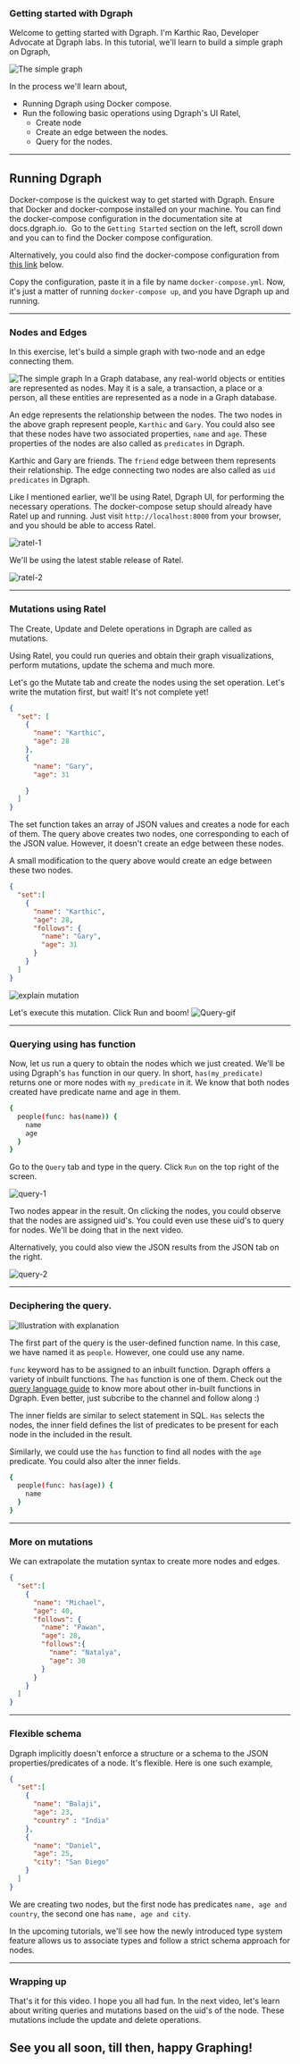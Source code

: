 ### Getting started with Dgraph

Welcome to getting started with Dgraph. I'm Karthic Rao,  Developer Advocate at Dgraph labs. In this tutorial, we'll learn to build a simple graph on Dgraph, 

![The simple graph](./images/gs-1.JPG)

In the process we'll learn about, 

- Running Dgraph using Docker compose. 
- Run the following basic operations using Dgraph's UI Ratel, 
  - Create node
  - Create an edge between the nodes.
  - Query for the nodes.
   
---

## Running Dgraph
Docker-compose is the quickest way to get started with Dgraph. Ensure that 
Docker and docker-compose installed on your machine. You can find the docker-compose 
configuration in the documentation site at docs.dgraph.io. 
Go to the `Getting Started` section on the left, scroll down and you can to 
find the Docker compose configuration. 

Alternatively, you could also find the docker-compose configuration from 
[this link](https://github.com/dgraph-io/dgraph/blob/master/wiki/content/get-started/index.md#docker-compose)  below.

Copy the configuration, paste it in a file by name `docker-compose.yml`.
 Now, it's just a matter of running `docker-compose up`, and you have 
 Dgraph up and running. 

---

### Nodes and Edges
In this exercise, let's build a simple graph with two-node and an edge connecting them.

![The simple graph](./images/gs-1.JPG)
In a Graph database, any real-world objects or entities are represented as nodes.
May it is a sale, a transaction, a place or a person, all these entities are 
represented as a node in a Graph database.

An edge represents the relationship between the nodes. The two nodes in the above graph represent 
people, `Karthic` and `Gary`. You could also see that these nodes have two 
associated properties, `name` and `age`. These properties of the nodes are 
also called as `predicates` in Dgraph. 

Karthic and Gary are friends. The `friend` edge between them represents their 
relationship.  The edge connecting two nodes are also called as `uid predicates` in Dgraph. 

Like I mentioned earlier, we'll be using Ratel, Dgraph UI, for performing the 
necessary operations. The docker-compose setup should already have Ratel up and 
running. Just visit `http://localhost:8000` from your browser, and you should be able to access Ratel. 


![ratel-1](./images/gs-2.png)

We'll be using the latest stable release of Ratel. 

![ratel-2](./images/gs-3.png)

---

### Mutations using Ratel
The Create, Update and Delete operations in Dgraph are called as mutations. 

Using Ratel, you could run queries and obtain their graph visualizations, 
perform mutations, update the schema and much more. 

Let's go the Mutate tab and create the nodes using the set operation. Let's 
write the mutation first, but wait! It's not complete yet! 


```json
{
  "set": [
    {
      "name": "Karthic",
      "age": 28
    },
    {
      "name": "Gary",
      "age": 31

    }
  ]
}
```

The set function takes an array of JSON values and creates a node for each of them. 
The query above creates two nodes, one corresponding to each of the JSON value. 
However, it doesn't create an edge between these nodes. 

A small modification to the query above would create an edge between these two nodes.   

```json
{
  "set":[
    {
      "name": "Karthic",
      "age": 28,
      "follows": {
        "name": "Gary",
        "age": 31
      }
    }
  ]
}
```

![explain mutation](./images/explain-mutation.JPG)

Let's execute this mutation. Click Run and boom! 
![Query-gif](./images/simple-mutation.gif)

---

### Querying using has function

Now, let us run a query to obtain the nodes which we just created. 
We'll be using Dgraph's `has` function in our query. 
In short, `has(my_predicate)` returns one or more nodes with `my_predicate` in it. 
We know that both nodes created have predicate name and age in them.

```sh
{
  people(func: has(name)) {
    name 
    age
  }
}
```

Go to the `Query` tab and type in the query.
Click `Run` on the top right of the screen. 

![query-1](./images/query-1.gif)

Two nodes appear in the result. On clicking the nodes, you could observe that 
the nodes are assigned uid's. You could even use these uid's to query for nodes. 
We'll be doing that in the next video. 


Alternatively, you could also view the JSON results from the JSON tab on the right. 


![query-2](./images/query-2.gif)

---

### Deciphering the query.

![Illustration with explanation](./images/explain-2.JPG)
 
The first part of the query is the user-defined function name. In this case, 
we have named it as `people`. However, one could use any name.  

`func` keyword has to be assigned to an inbuilt function. Dgraph offers a variety 
of inbuilt functions. The `has`  function is one of them.  Check out the 
[query language guide](https://docs.dgraph.io/query-language) to know more about 
other in-built functions in Dgraph. Even better, just subcribe to the channel and follow along :)

The inner fields are similar to select statement in SQL. `Has` selects the nodes, 
the inner field defines the list of predicates to be present for each node in the included in the result. 

Similarly, we could use the `has` function to find all nodes with the `age` 
predicate. You could also alter the inner fields. 

```sh
{
  people(func: has(age)) {
    name
  }
}
```

---

### More on mutations
We can extrapolate the mutation syntax to create more nodes and edges. 


```json
{
  "set":[
    {
      "name": "Michael",
      "age": 40,
      "follows": {
        "name": "Pawan",
        "age": 28,
        "follows":{
          "name": "Natalya",
          "age": 30
        }
      }
    }
  ]
}
```

---

### Flexible schema 
Dgraph implicitly doesn't enforce a structure or a schema to the JSON 
properties/predicates of a node. It's flexible. 
Here is one such example, 

```json
{
  "set":[
    {
      "name": "Balaji",
      "age": 23,
      "country" : "India"
    },
    {
      "name": "Daniel",
      "age": 25,
      "city": "San Diego"
    }
  ]
}
```

We are creating two nodes, but the first node has predicates `name, age and country`, 
the second one has `name, age and city`. 

In the upcoming tutorials, we'll see how the newly introduced type system 
feature allows us to associate types and follow a strict schema approach for nodes. 

---

### Wrapping up
That's it for this video. I hope you all had fun. In the next video, let's 
learn about writing queries and mutations based on the uid's of the node. These 
mutations include the update and delete operations.

See you all soon, till then, happy Graphing! 
---

